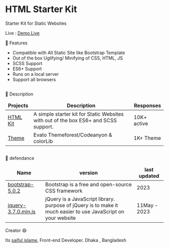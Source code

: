 # HTML Starter Kit

Starter Kit for Static Websites

Live : <a href="https://sai4ul.github.io/init-html-starter-kit/" target="_blank">Demo Live</a>

🚀 Features
- Compatible with All Static Site like Bootstrap Template
- Out of the box Uglifying/ Minifying of CSS, HTML, JS
- SCSS Support
- ES6+ Support
- Runs on a local server
- Support all browsers

##

🚀 Description
<table>
  <thead align="center">
    <tr border: none;>
      <td><b>Projects</b></td>
      <td><b>Description</b></td>
      <td><b>Responses</b></td>
    </tr>
  </thead>
  <tbody>
    <tr>
      <td><a href="#" target="_blank">HTML Kit</a></td>
      <td>A simple starter kit for Static Websites with out of the box ES6+ and SCSS support.</td>
      <td>10K+ active</td>
    </tr>
    <tr>
      <td><a href="#" target="_blank">Theme</a></td>
      <td>Evato Themeforest/Codeanyon & colorLib</td>
      <td>1K+ Theme</td>
    </tr>

    
  </tbody>
</table>

##

🚀 defendance

<table>
  <thead align="center">
    <tr border: none;>
      <td><b>Name</b></td>
      <td><b>version</b></td>
      <td><b>last updated</b></td>
    </tr>
  </thead>
  <tbody>
    <tr>
      <td><a href="#" target="_blank">bootstrap-5.0.2</a></td>
      <td>Bootstrap is a free and open-source CSS framework</td>
      <td>2023</td>
    </tr>
    <tr>
      <td><a href="#" target="_blank">jquery-3.7.0.min.js</a></td>
      <td>jQuery is a JavaScript library. purpose of jQuery is to make it much easier to use JavaScript on your website</td>
      <td> 11May - 2023</td>
    </tr>

    
  </tbody>
</table>


Creator 😄

Its <a href="https://sai4ul.com" target="_blank"> saiful islame</a>, Front-end Developer.
Dhaka , Bangladesh
